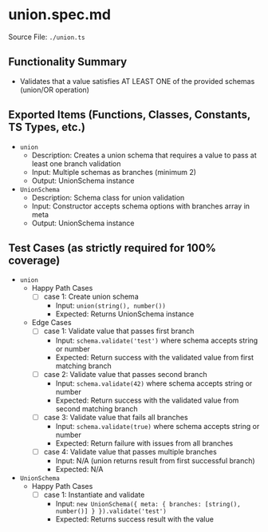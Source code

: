 # union.spec.md

Source File: `./union.ts`

## Functionality Summary
- Validates that a value satisfies AT LEAST ONE of the provided schemas (union/OR operation)

## Exported Items (Functions, Classes, Constants, TS Types, etc.)
- `union`
  - Description: Creates a union schema that requires a value to pass at least one branch validation
  - Input: Multiple schemas as branches (minimum 2)
  - Output: UnionSchema instance
- `UnionSchema`
  - Description: Schema class for union validation
  - Input: Constructor accepts schema options with branches array in meta
  - Output: UnionSchema instance

## Test Cases (as strictly required for 100% coverage)
- `union`
  - Happy Path Cases
    - [ ] case 1: Create union schema
      - Input: `union(string(), number())`
      - Expected: Returns UnionSchema instance
  - Edge Cases
    - [ ] case 1: Validate value that passes first branch
      - Input: `schema.validate('test')` where schema accepts string or number
      - Expected: Return success with the validated value from first matching branch
    - [ ] case 2: Validate value that passes second branch
      - Input: `schema.validate(42)` where schema accepts string or number
      - Expected: Return success with the validated value from second matching branch
    - [ ] case 3: Validate value that fails all branches
      - Input: `schema.validate(true)` where schema accepts string or number
      - Expected: Return failure with issues from all branches
    - [ ] case 4: Validate value that passes multiple branches
      - Input: N/A (union returns result from first successful branch)
      - Expected: N/A
- `UnionSchema`
  - Happy Path Cases
    - [ ] case 1: Instantiate and validate
      - Input: `new UnionSchema({ meta: { branches: [string(), number()] } }).validate('test')`
      - Expected: Returns success result with the value
